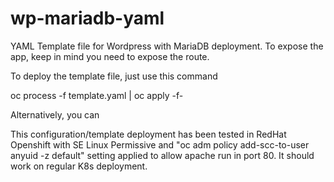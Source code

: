 # wp-mariadb-yaml
YAML Template file for Wordpress with MariaDB deployment. To expose the app, keep in mind you need to expose the route.

To deploy the template file, just use this command

oc process -f template.yaml | oc apply -f-

Alternatively, you can

This configuration/template deployment has been tested in RedHat Openshift with SE Linux Permissive and "oc adm policy add-scc-to-user anyuid -z default" setting applied to allow apache run in port 80. It should work on regular K8s deployment.
